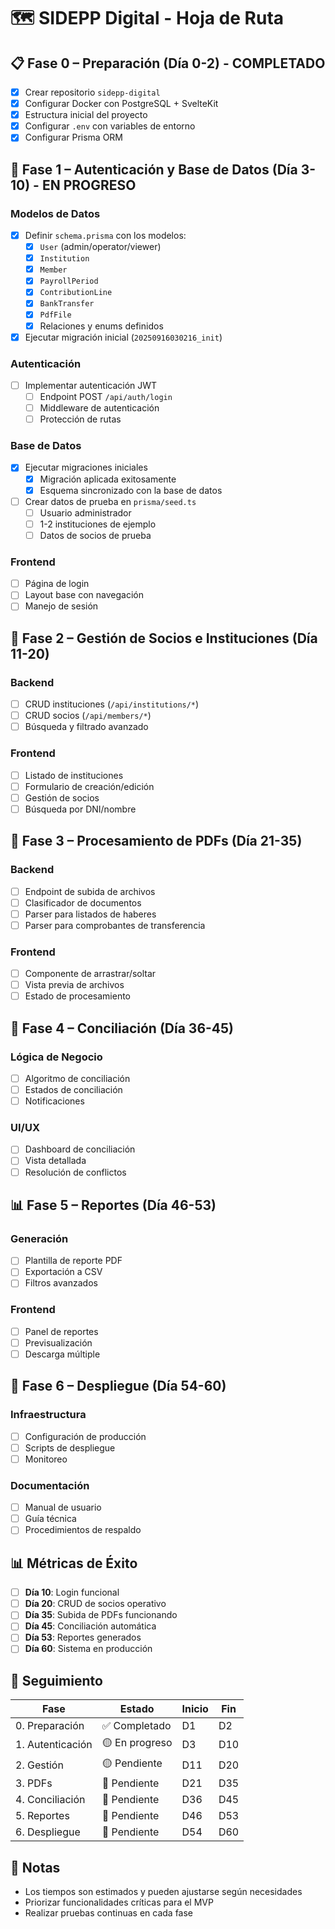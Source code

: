 # 🗺️ SIDEPP Digital - Hoja de Ruta

## 📋 Fase 0 – Preparación (Día 0-2) - **COMPLETADO**
- [x] Crear repositorio `sidepp-digital`
- [x] Configurar Docker con PostgreSQL + SvelteKit
- [x] Estructura inicial del proyecto
- [x] Configurar `.env` con variables de entorno
- [x] Configurar Prisma ORM

## 🔐 Fase 1 – Autenticación y Base de Datos (Día 3-10) - **EN PROGRESO**
### Modelos de Datos
- [x] Definir `schema.prisma` con los modelos:
  - [x] `User` (admin/operator/viewer)
  - [x] `Institution`
  - [x] `Member`
  - [x] `PayrollPeriod`
  - [x] `ContributionLine`
  - [x] `BankTransfer`
  - [x] `PdfFile`
  - [x] Relaciones y enums definidos
- [x] Ejecutar migración inicial (`20250916030216_init`)

### Autenticación
- [ ] Implementar autenticación JWT
  - [ ] Endpoint POST `/api/auth/login`
  - [ ] Middleware de autenticación
  - [ ] Protección de rutas

### Base de Datos
- [x] Ejecutar migraciones iniciales
  - [x] Migración aplicada exitosamente
  - [x] Esquema sincronizado con la base de datos
- [ ] Crear datos de prueba en `prisma/seed.ts`
  - [ ] Usuario administrador
  - [ ] 1-2 instituciones de ejemplo
  - [ ] Datos de socios de prueba

### Frontend
- [ ] Página de login
- [ ] Layout base con navegación
- [ ] Manejo de sesión

## 👥 Fase 2 – Gestión de Socios e Instituciones (Día 11-20)
### Backend
- [ ] CRUD instituciones (`/api/institutions/*`)
- [ ] CRUD socios (`/api/members/*`)
- [ ] Búsqueda y filtrado avanzado

### Frontend
- [ ] Listado de instituciones
- [ ] Formulario de creación/edición
- [ ] Gestión de socios
- [ ] Búsqueda por DNI/nombre

## 📄 Fase 3 – Procesamiento de PDFs (Día 21-35)
### Backend
- [ ] Endpoint de subida de archivos
- [ ] Clasificador de documentos
- [ ] Parser para listados de haberes
- [ ] Parser para comprobantes de transferencia

### Frontend
- [ ] Componente de arrastrar/soltar
- [ ] Vista previa de archivos
- [ ] Estado de procesamiento

## 🔄 Fase 4 – Conciliación (Día 36-45)
### Lógica de Negocio
- [ ] Algoritmo de conciliación
- [ ] Estados de conciliación
- [ ] Notificaciones

### UI/UX
- [ ] Dashboard de conciliación
- [ ] Vista detallada
- [ ] Resolución de conflictos

## 📊 Fase 5 – Reportes (Día 46-53)
### Generación
- [ ] Plantilla de reporte PDF
- [ ] Exportación a CSV
- [ ] Filtros avanzados

### Frontend
- [ ] Panel de reportes
- [ ] Previsualización
- [ ] Descarga múltiple

## 🚀 Fase 6 – Despliegue (Día 54-60)
### Infraestructura
- [ ] Configuración de producción
- [ ] Scripts de despliegue
- [ ] Monitoreo

### Documentación
- [ ] Manual de usuario
- [ ] Guía técnica
- [ ] Procedimientos de respaldo

## 📊 Métricas de Éxito
- [ ] **Día 10**: Login funcional
- [ ] **Día 20**: CRUD de socios operativo
- [ ] **Día 35**: Subida de PDFs funcionando
- [ ] **Día 45**: Conciliación automática
- [ ] **Día 53**: Reportes generados
- [ ] **Día 60**: Sistema en producción

## 📅 Seguimiento
| Fase | Estado | Inicio | Fin |
|------|--------|--------|-----|
| 0. Preparación | ✅ Completado | D1 | D2 |
| 1. Autenticación | 🟡 En progreso | D3 | D10 |
| 2. Gestión | 🟡 Pendiente | D11 | D20 |
| 3. PDFs | 🔴 Pendiente | D21 | D35 |
| 4. Conciliación | 🔴 Pendiente | D36 | D45 |
| 5. Reportes | 🔴 Pendiente | D46 | D53 |
| 6. Despliegue | 🔴 Pendiente | D54 | D60 |

## 📌 Notas
- Los tiempos son estimados y pueden ajustarse según necesidades
- Priorizar funcionalidades críticas para el MVP
- Realizar pruebas continuas en cada fase

